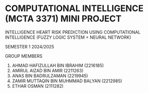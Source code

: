 # COMPUTATIONAL INTELLIGENCE (MCTA 3371) MINI PROJECT
INTELLIGENCE HEART RISK PREDICTION USING COMPUTATIONAL INTELLIGENCE
(FUZZY LOGIC SYSTEM + NEURAL NETWORK)

 SEMESTER 1 2024/2025  

GROUP MEMBERS

1. AHMAD HAFIZULLAH BIN IBRAHIM (2216185)
2. AMIRUL AIZAD BIN AMIR (2211263)
3. ANAS BIN BADRULZAMAN (2219945)
4. ZAMIR MUTTAQIN BIN MUHMMAD BALYAN (2212985)
5. ETHAR OSMAN (2111282)
